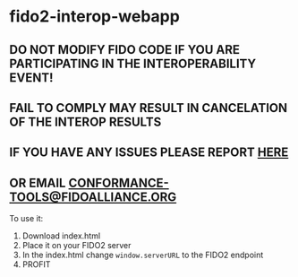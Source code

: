 # fido2-interop-webapp
## DO NOT MODIFY FIDO CODE IF YOU ARE PARTICIPATING IN THE INTEROPERABILITY EVENT!
## FAIL TO COMPLY MAY RESULT IN CANCELATION OF THE INTEROP RESULTS
## IF YOU HAVE ANY ISSUES PLEASE REPORT [HERE](https://github.com/fido-alliance/conformance-tools-issues/)
## OR EMAIL CONFORMANCE-TOOLS@FIDOALLIANCE.ORG

To use it:
1. Download index.html
2. Place it on your FIDO2 server
3. In the index.html change `window.serverURL` to the FIDO2 endpoint
4. PROFIT

